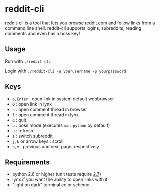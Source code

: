 reddit-cli
==========

reddit-cli is a tool that lets you browse reddit.com and follow links from a command line shell. reddit-cli supports logins, subreddits, reading comments and even has a boss key!

Usage
----- 
Run with `./reddit-cli`

Login with `./reddit-cli -u yourusername -p yourpassword`

Keys
----

 * `o,Enter` : open link in system default webbrowser
 * `O` : open link in lynx
 * `h` : open comment thread in browser
 * `l` : open comment thread in lynx
 * `q` : quit
 * `b` : boss mode (executes `man python` by default)
 * `u` : refresh
 * `s` : switch subreddit
 * `j,k` or arrow keys : scroll
 * `n,m` : previous and next page, respectively

Requirements
------------

 * python 2.6 or higher (unit tests require [2.7](http://www.python.org/download/releases/2.7/))
 * lynx if you want the ability to open links with it
 * "light on dark" terminal color scheme